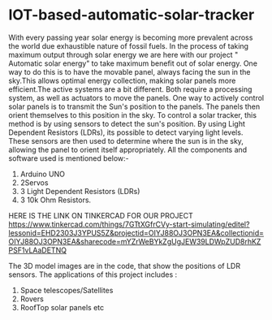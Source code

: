 # IOT-based-automatic-solar-tracker
With every passing year solar energy is becoming more prevalent across the world due exhaustible nature of fossil fuels. In the process of taking maximum output through solar energy we are here with our project " Automatic solar energy" to take maximum benefit out of solar energy. One way to do this is to have the movable panel, always facing the sun in the sky.This allows optimal energy collection, making solar panels more efficient.The active systems are a bit different. Both require a processing system, as well as actuators to move the panels. One way to actively control solar panels is to transmit the Sun's position to the panels. The panels then orient themselves to this position in the sky. To control a solar tracker, this method is by using sensors to detect the sun's position. By using Light Dependent Resistors (LDRs), its possible to detect varying light levels. These sensors are then used to determine where the sun is in the sky, allowing the panel to orient itself appropriately. All the components and software used is mentioned below:-
1. Arduino UNO
2. 2Servos
3. 3 Light Dependent Resistors (LDRs)
4. 3 10k Ohm Resistors. 

 HERE IS THE LINK ON TINKERCAD FOR OUR PROJECT
https://www.tinkercad.com/things/7GTtXGfrCVy-start-simulating/editel?lessonid=EHD2303J3YPUS5Z&projectid=OIYJ88OJ3OPN3EA&collectionid=OIYJ88OJ3OPN3EA&sharecode=mYZrWeBYkZgUgJEW39LDWpZUD8rhKZPSF1vLAaDETNQ
 
The 3D model images are in the code, that show the positions of LDR sensors.
The applications of this project includes :
1. Space telescopes/Satellites
2. Rovers
3. RoofTop solar panels etc
